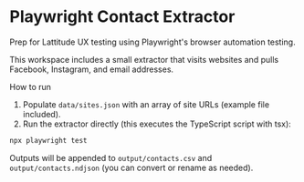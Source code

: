 # Playwright Contact Extractor

Prep for Lattitude UX testing using Playwright's browser automation testing.

This workspace includes a small extractor that visits websites and pulls Facebook, Instagram, and email addresses.

How to run

1. Populate `data/sites.json` with an array of site URLs (example file included).
2. Run the extractor directly (this executes the TypeScript script with tsx):

```bash
npx playwright test
```

Outputs will be appended to `output/contacts.csv` and `output/contacts.ndjson` (you can convert or rename as needed).


